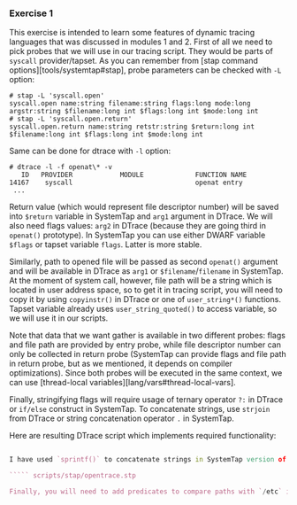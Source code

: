 ### Exercise 1

This exercise is intended to learn some features of dynamic tracing languages that was discussed in modules 1 and 2. First of all we need to pick probes that we will use in our tracing script. They would be parts of `syscall` provider/tapset. As you can remember from [stap command options][tools/systemtap#stap], probe parameters can be checked with `-L` option:
```
# stap -L 'syscall.open'
syscall.open name:string filename:string flags:long mode:long argstr:string $filename:long int $flags:long int $mode:long int
# stap -L 'syscall.open.return'
syscall.open.return name:string retstr:string $return:long int $filename:long int $flags:long int $mode:long int    
```
Same can be done for dtrace with `-l` option:
```
# dtrace -l -f openat\* -v
   ID   PROVIDER            MODULE             FUNCTION NAME
14167    syscall                               openat entry
 ...
```

Return value (which would represent file descriptor number) will be saved into `$return` variable in SystemTap and `arg1` argument in DTrace. We will also need flags values: `arg2` in DTrace (because they are going third in `openat()` prototype). In SystemTap you can use either DWARF variable `$flags` or tapset variable `flags`. Latter is more stable. 

Similarly, path to opened file will be passed as second `openat()` argument and will be available in DTrace as `arg1` or `$filename`/`filename` in SystemTap. At the moment of system call, however, file path will be a string which is located in user address space, so to get it in tracing script, you will need to copy it by using `copyinstr()` in DTrace or one of `user_string*()` functions. Tapset variable already uses `user_string_quoted()` to access variable, so we will use it in our scripts.

Note that data that we want gather is available in two different probes: flags and file path are provided by entry probe, while file descriptor number can only be collected in return probe (SystemTap can provide flags and file path in return probe, but as we mentioned, it depends on compiler optimizations). Since both probes will be executed in the same context, we can use [thread-local variables][lang/vars#thread-local-vars].

Finally, stringifying flags will require usage of ternary operator `?:` in DTrace or `if/else` construct in SystemTap. To concatenate strings, use `strjoin` from DTrace or string concatenation operator `.` in SystemTap. 

Here are resulting DTrace script which implements required functionality:

````` scripts/dtrace/opentrace.d

I have used `sprintf()` to concatenate strings in SystemTap version of a script:

````` scripts/stap/opentrace.stp

Finally, you will need to add predicates to compare paths with `/etc` in DTrace by using `strstr()` subroutine and comparing it with `0` and SystemTap's `ininstr()` function.
